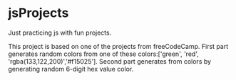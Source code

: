 # jsProjects
Just practicing js with fun projects.

This project is based on one of the projects from freeCodeCamp. 
First part generates random colors from one of these colors:['green', 'red', 'rgba(133,122,200)','#f15025'].
Second part generates from colors by generating random 6-digit hex value color.
